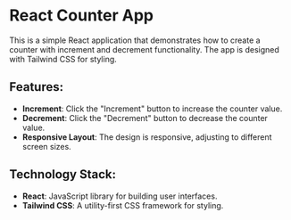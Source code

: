 # React Counter App

This is a simple React application that demonstrates how to create a counter with increment and decrement functionality. The app is designed with Tailwind CSS for styling.

## Features:
- **Increment**: Click the "Increment" button to increase the counter value.
- **Decrement**: Click the "Decrement" button to decrease the counter value.
- **Responsive Layout**: The design is responsive, adjusting to different screen sizes.

## Technology Stack:
- **React**: JavaScript library for building user interfaces.
- **Tailwind CSS**: A utility-first CSS framework for styling.
  

